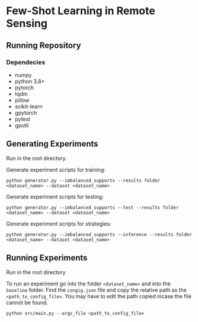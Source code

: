 # Few-Shot Learning in Remote Sensing

## Running Repository
### Dependecies

* numpy
* python 3.8+
* pytorch
* tqdm
* pillow
* scikit-learn
* gpytorch
* pytest
* gputil

## Generating Experiments
Run in the root directory.

Generate experiment scripts for training:
```
python generator.py --imbalanced_supports --results folder <dataset_name> --dataset <dataset_name>
```
Generate experiment scripts for testing:
```
python generator.py --imbalanced_supports --test --results folder <dataset_name> --dataset <dataset_name>
```
Generate experiment scripts for strategies:
```
python generator.py --imbalanced_supports --inference --results folder <dataset_name> --dataset <dataset_name>
```
## Running Experiments
Run in the root directory

To run an experiment go into the folder `<dataset_name>` and into the `baseline` folder. Find the `congig.json` file and copy the relative path as the `<path_to_config_file>`. You may have to edit the path copied incase the file cannot be found.
```
python src/main.py --args_file <path_to_config_file>
```
